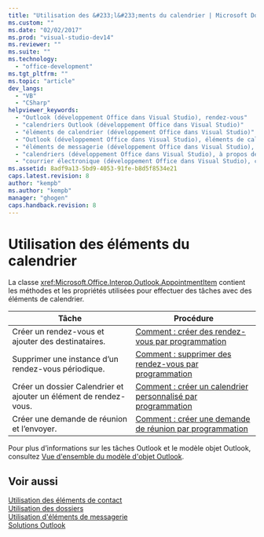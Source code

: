 ```yaml
---
title: "Utilisation des &#233;l&#233;ments du calendrier | Microsoft Docs"
ms.custom: ""
ms.date: "02/02/2017"
ms.prod: "visual-studio-dev14"
ms.reviewer: ""
ms.suite: ""
ms.technology: 
  - "office-development"
ms.tgt_pltfrm: ""
ms.topic: "article"
dev_langs: 
  - "VB"
  - "CSharp"
helpviewer_keywords: 
  - "Outlook (développement Office dans Visual Studio), rendez-vous"
  - "calendriers Outlook (développement Office dans Visual Studio)"
  - "éléments de calendrier (développement Office dans Visual Studio)"
  - "Outlook (développement Office dans Visual Studio), éléments de calendrier"
  - "éléments de messagerie (développement Office dans Visual Studio), calendriers"
  - "calendriers (développement Office dans Visual Studio), à propos des calendriers dans Outlook"
  - "courrier électronique (développement Office dans Visual Studio), calendriers"
ms.assetid: 8adf9a13-5bd9-4053-91fe-b8d5f8534e21
caps.latest.revision: 8
author: "kempb"
ms.author: "kempb"
manager: "ghogen"
caps.handback.revision: 8
---
```

# Utilisation des &#233;l&#233;ments du calendrier
  La classe <xref:Microsoft.Office.Interop.Outlook.AppointmentItem> contient les méthodes et les propriétés utilisées pour effectuer des tâches avec des éléments de calendrier.  
  
|Tâche|Procédure|  
|-----------|---------------|  
|Créer un rendez\-vous et ajouter des destinataires.|[Comment : créer des rendez-vous par programmation](../vsto/how-to-programmatically-create-appointments.md)|  
|Supprimer une instance d’un rendez\-vous périodique.|[Comment : supprimer des rendez-vous par programmation](../vsto/how-to-programmatically-delete-appointments.md)|  
|Créer un dossier Calendrier et ajouter un élément de rendez\-vous.|[Comment : créer un calendrier personnalisé par programmation](../vsto/how-to-programmatically-create-a-custom-calendar.md)|  
|Créer une demande de réunion et l’envoyer.|[Comment : créer une demande de réunion par programmation](../vsto/how-to-programmatically-create-a-meeting-request.md)|  
  
 Pour plus d’informations sur les tâches Outlook et le modèle objet Outlook, consultez [Vue d'ensemble du modèle d'objet Outlook](../vsto/outlook-object-model-overview.md).  
  
## Voir aussi  
 [Utilisation des éléments de contact](../vsto/working-with-contact-items.md)   
 [Utilisation des dossiers](../vsto/working-with-folders.md)   
 [Utilisation d'éléments de messagerie](../vsto/working-with-mail-items.md)   
 [Solutions Outlook](../vsto/outlook-solutions.md)  
  
  